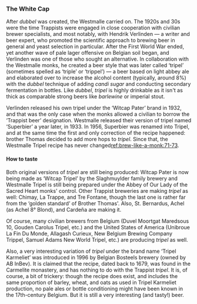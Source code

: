 ### The White Cap

After *dubbel* was created, the Westmalle carried on. The 1920s and 30s were the time Trappists were engaged in close cooperation with civilian brewer specialists, and most notably, with Hendrik Verlinden — a writer and beer expert, who promoted the scientific approach to brewing beer in general and yeast selection in particular. After the First World War ended, yet another wave of pale lager offensive on Belgian soil began, and Verlinden was one of those who sought an alternative. In collaboration with the Westmalle monks, he created a beer style that was later called ‘tripel’ (sometimes spelled as ‘triple’ or ‘trippel’) — a beer based on light abbey ale and elaborated over to increase the alcohol content (typically, around 8%) with the *dubbel* technique of adding *candi sugar* and conducting secondary fermentation in bottles. Like *dubbel*, *tripel* is highly drinkable as it isn't as thick as comparable strong beers like *barlewine* or imperial stout.

Verlinden released his own tripel under the ‘Witcap Pater’ brand in 1932, and that was the only case when the monks allowed a civilian to borrow the ‘Trappist beer’ designation. Westmalle released their version of tripel named ‘Superbier’ a year later, in 1933. In 1956, Superbier was renamed into Tripel, and at the same time the first and only correction of the recipe happened: brother Thomas decided to add more hops to *tripel*. Since that, the Westmalle Tripel recipe has never changed[ref:brew-like-a-monk:71-73]().

#### How to taste

Both original versions of *tripel* are still being produced: Witcap Pater is now being made as ‘Witcap Tripel’ by the Slaghmuylder family brewery and Westmalle Tripel is still being prepared under the Abbey of Our Lady of the Sacred Heart monks' control. Other Trappist breweries are making *tripel* as well: Chimay, La Trappe, and Tre Fontane, though the last one is rather far from the ‘golden standard’ of Brother Thomas'. Also, St. Bernardus, Achel (as Achel 8° Blond), and Cardeña are making it.

Of course, many civilian brewers from Belgium (Duvel Moortgat Maredsous 10, Gouden Carolus Tripel, etc.) and the United States of America (Unibroue La Fin Du Monde, Allagash Curieux, New Belgium Brewing Company Trippel, Samuel Adams New World Tripel, etc.) are producing *tripel* as well.

Also, a very interesting variation of *tripel* under the brand name ‘Tripel Karmeliet’ was introduced in 1996 by Belgian Bosteels brewery (owned by AB InBev). It is claimed that the recipe, dated back to 1679, was found in the Carmelite monastery, and has nothing to do with the Trappist *tripel*. It is, of course, a bit of trickery: though the recipe does exist, and includes the same proportion of barley, wheat, and oats as used in Tripel Karmeliet production, no pale ales or bottle conditioning might have been known in the 17th-century Belgium. But it is still a very interesting (and tasty!) beer.